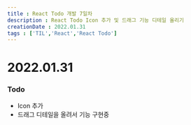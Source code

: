 ```yaml
---
title : React Todo 개발 7일차
description : React Todo Icon 추가 및 드래그 기능 디테일 올리기
creationDate : 2022.01.31
tags : ['TIL','React','React Todo']
---
```


# 2022.01.31


### Todo
- Icon 추가 
- 드래그 디테일을 올려서 기능 구현중